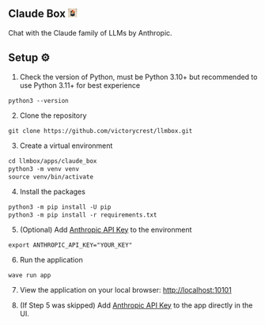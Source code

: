 <h2>Claude Box <img src="https://raw.githubusercontent.com/victorycrest/llmbox/main/logo/llmbox_1024.png" width="18px"></img></h2>
Chat with the Claude family of LLMs by Anthropic.

## Setup ⚙️
1. Check the version of Python, must be Python 3.10+ but recommended to use Python 3.11+ for best experience

```commandline
python3 --version
```

2. Clone the repository

```commandline
git clone https://github.com/victorycrest/llmbox.git
```

3. Create a virtual environment

```commandline
cd llmbox/apps/claude_box
python3 -m venv venv
source venv/bin/activate
```

4. Install the packages

```commandline
python3 -m pip install -U pip
python3 -m pip install -r requirements.txt
```

5. (Optional) Add [Anthropic API Key](https://console.anthropic.com/account/keys) to the environment

```commandline
export ANTHROPIC_API_KEY="YOUR_KEY"
```

6. Run the application

```commandline
wave run app
```

7. View the application on your local browser: [http://localhost:10101](http://localhost:10101)

8. (If Step 5 was skipped) Add [Anthropic API Key](https://console.anthropic.com/account/keys) to the app directly in the UI.
